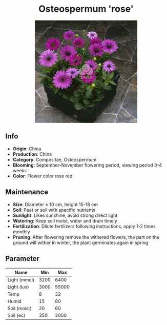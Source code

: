 <h1 align='center'>Osteospermum 'rose'</h1>
<p align="center">
    <img 
        align='center'
        width='320'
        src="../images/osteospermum rose.png" 
        alt='Osteospermum 'rose'' />
</p>

## Info

 - **Origin**: China
 - **Production**: China
 - **Category**: Compositae, Osteospermum
 - **Blooming**: September-November flowering period, viewing period 3-4 weeks
 - **Color**: Flower color rose red

## Maintenance

 - **Size**: Diameter ≥ 10 cm, height 15-18 cm
 - **Soil**: Peat or soil with specific nutrients
 - **Sunlight**: Likes sunshine, avoid strong direct light
 - **Watering**: Keep soil moist, water and drain timely
 - **Fertilization**: Dilute fertilizers following instructions, apply 1-2 times monthly
 - **Pruning**: After flowering remove the withered flowers, the part on the ground will wither in winter, the plant germinates again in spring

## Parameter

| Name         | Min  | Max   |
|--------------|------|-------|
| Light (mmol) | 3200 | 6400  |
| Light (lux)  | 3000 | 55000 |
| Temp         | 8    | 32    |
| Humid        | 15   | 80    |
| Soil (moist) | 20   | 60    |
| Soil (ec)    | 350  | 2000  |